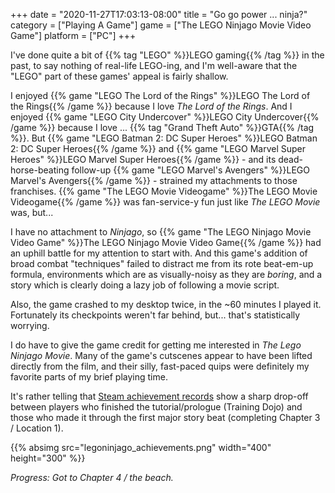 +++
date = "2020-11-27T17:03:13-08:00"
title = "Go go power ... ninja?"
category = ["Playing A Game"]
game = ["The LEGO Ninjago Movie Video Game"]
platform = ["PC"]
+++

I've done quite a bit of {{% tag "LEGO" %}}LEGO gaming{{% /tag %}} in the past, to say nothing of real-life LEGO-ing, and I'm well-aware that the "LEGO" part of these games' appeal is fairly shallow.

I enjoyed {{% game "LEGO The Lord of the Rings" %}}LEGO The Lord of the Rings{{% /game %}} because I love <i>The Lord of the Rings</i>.  And I enjoyed {{% game "LEGO City Undercover" %}}LEGO City Undercover{{% /game %}} because I love ... {{% tag "Grand Theft Auto" %}}GTA{{% /tag %}}.  But {{% game "LEGO Batman 2: DC Super Heroes" %}}LEGO Batman 2: DC Super Heroes{{% /game %}} and {{% game "LEGO Marvel Super Heroes" %}}LEGO Marvel Super Heroes{{% /game %}} - and its dead-horse-beating follow-up {{% game "LEGO Marvel's Avengers" %}}LEGO Marvel's Avengers{{% /game %}} - strained my attachments to those franchises.  {{% game "The LEGO Movie Videogame" %}}The LEGO Movie Videogame{{% /game %}} was fan-service-y fun just like <i>The LEGO Movie</i> was, but...

I have no attachment to <i>Ninjago</i>, so {{% game "The LEGO Ninjago Movie Video Game" %}}The LEGO Ninjago Movie Video Game{{% /game %}} had an uphill battle for my attention to start with.  And this game's addition of broad combat "techniques" failed to distract me from its rote beat-em-up formula, environments which are as visually-noisy as they are <i>boring</i>, and a story which is clearly doing a lazy job of following a movie script.

Also, the game crashed to my desktop twice, in the ~60 minutes I played it.  Fortunately its checkpoints weren't far behind, but... that's statistically worrying.

I do have to give the game credit for getting me interested in <i>The Lego Ninjago Movie</i>.  Many of the game's cutscenes appear to have been lifted directly from the film, and their silly, fast-paced quips were definitely my favorite parts of my brief playing time.

It's rather telling that <a href="https://steamcommunity.com/stats/640590/achievements">Steam achievement records</a> show a sharp drop-off between players who finished the tutorial/prologue (Training Dojo) and those who made it through the first major story beat (completing Chapter 3 / Location 1).

{{% absimg src="legoninjago_achievements.png" width="400" height="300" %}}

<i>Progress: Got to Chapter 4 / the beach.</i>
